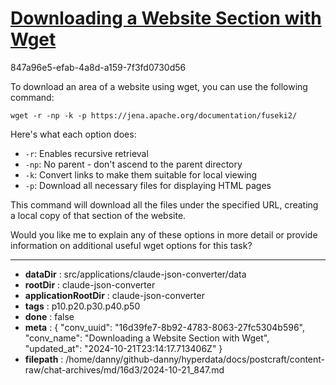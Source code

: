 # [Downloading a Website Section with Wget](https://claude.ai/chat/16d39fe7-8b92-4783-8063-27fc5304b596)

847a96e5-efab-4a8d-a159-7f3fd0730d56

 To download an area of a website using wget, you can use the following command:

```
wget -r -np -k -p https://jena.apache.org/documentation/fuseki2/
```

Here's what each option does:

- `-r`: Enables recursive retrieval
- `-np`: No parent - don't ascend to the parent directory
- `-k`: Convert links to make them suitable for local viewing
- `-p`: Download all necessary files for displaying HTML pages

This command will download all the files under the specified URL, creating a local copy of that section of the website.

Would you like me to explain any of these options in more detail or provide information on additional useful wget options for this task?

---

* **dataDir** : src/applications/claude-json-converter/data
* **rootDir** : claude-json-converter
* **applicationRootDir** : claude-json-converter
* **tags** : p10.p20.p30.p40.p50
* **done** : false
* **meta** : {
  "conv_uuid": "16d39fe7-8b92-4783-8063-27fc5304b596",
  "conv_name": "Downloading a Website Section with Wget",
  "updated_at": "2024-10-21T23:14:17.713406Z"
}
* **filepath** : /home/danny/github-danny/hyperdata/docs/postcraft/content-raw/chat-archives/md/16d3/2024-10-21_847.md
